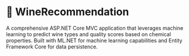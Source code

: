 # 🍷 WineRecommendation

A comprehensive ASP.NET Core MVC application that leverages machine learning to predict wine types and quality scores based on chemical properties. Built with ML.NET for machine learning capabilities and Entity Framework Core for data persistence.

